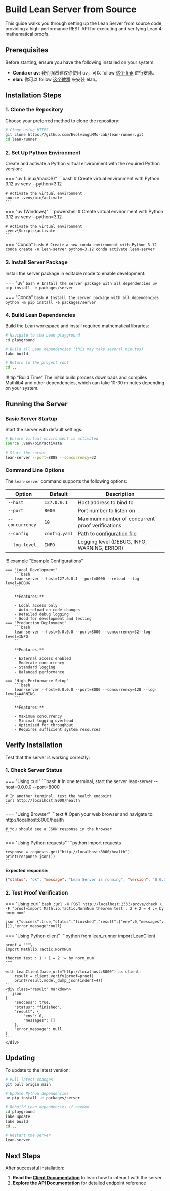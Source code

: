 # Build Lean Server from Source

This guide walks you through setting up the Lean Server from source code, providing a high-performance REST API for executing and verifying Lean 4 mathematical proofs.

## Prerequisites

Before starting, ensure you have the following installed on your system:

- **Conda or uv**: 我们强烈建议你使用 uv，可以 follow [这个 link](https://docs.astral.sh/uv/getting-started/installation/) 进行安装。
- **elan**: 你可以 follow [这个教程](https://lean-lang.org/install/manual/) 来安装 elan。

## Installation Steps

### 1. Clone the Repository

Choose your preferred method to clone the repository:

```bash
# Clone using HTTPS
git clone https://github.com/EvolvingLMMs-Lab/lean-runner.git
cd lean-runner
```

### 2. Set Up Python Environment

Create and activate a Python virtual environment with the required Python version:

=== "uv (Linux/macOS)"
    ```bash
    # Create virtual environment with Python 3.12
    uv venv --python=3.12

    # Activate the virtual environment
    source .venv/bin/activate
    ```

=== "uv (Windows)"
    ```powershell
    # Create virtual environment with Python 3.12
    uv venv --python=3.12

    # Activate the virtual environment
    .venv\Scripts\activate
    ```

=== "Conda"
    ```bash
    # Create a new conda environment with Python 3.12
    conda create -n lean-server python=3.12
    conda activate lean-server
    ```


### 3. Install Server Package

Install the server package in editable mode to enable development:

=== "uv"
    ```bash
    # Install the server package with all dependencies
    uv pip install -e packages/server
    ```

=== "Conda"
    ```bash
    # Install the server package with all dependencies
    python -m pip install -e packages/server
    ```

### 4. Build Lean Dependencies

Build the Lean workspace and install required mathematical libraries:

```bash
# Navigate to the Lean playground
cd playground

# Build all Lean dependencies (this may take several minutes)
lake build

# Return to the project root
cd ..
```

!!! tip "Build Time"
    The initial build process downloads and compiles Mathlib4 and other dependencies, which can take 10-30 minutes depending on your system.

## Running the Server

### Basic Server Startup

Start the server with default settings:

```bash
# Ensure virtual environment is activated
source .venv/bin/activate

# Start the server
lean-server --port=8888 --concurrency=32
```

### Command Line Options

The `lean-server` command supports the following options:

| Option | Default | Description |
|--------|---------|-------------|
| `--host` | `127.0.0.1` | Host address to bind to |
| `--port` | `8000` | Port number to listen on |
| `--concurrency` | `10` | Maximum number of concurrent proof verifications |
| `--config` | `config.yaml` | Path to [configuration file](./config.md) |
| `--log-level` | `INFO` | Logging level (DEBUG, INFO, WARNING, ERROR) |

!!! example "Example Configurations"

    === "Local Development"
        ```bash
        lean-server --host=127.0.0.1 --port=8000 --reload --log-level=DEBUG
        ```

        **Features:**

        - Local access only
        - Auto-reload on code changes
        - Detailed debug logging
        - Good for development and testing
    === "Production Deployment"
        ```bash
        lean-server --host=0.0.0.0 --port=8000 --concurrency=32--log-level=INFO
        ```

        **Features:**

        - External access enabled
        - Moderate concurrency
        - Standard logging
        - Balanced performance

    === "High-Performance Setup"
        ```bash
        lean-server --host=0.0.0.0 --port=8000 --concurrency=128 --log-level=WARNING
        ```

        **Features:**

        - Maximum concurrency
        - Minimal logging overhead
        - Optimized for throughput
        - Requires sufficient system resources


## Verify Installation

Test that the server is working correctly:

### 1. Check Server Status

=== "Using curl"
    ```bash
    # In one terminal, start the server
    lean-server --host=0.0.0.0 --port=8000

    # In another terminal, test the health endpoint
    curl http://localhost:8000/health
    ```

=== "Using Browser"
    ```text
    # Open your web browser and navigate to:
    http://localhost:8000/health

    # You should see a JSON response in the browser
    ```

=== "Using Python requests"
    ```python
    import requests

    response = requests.get("http://localhost:8000/health")
    print(response.json())
    ```

**Expected response:**
```json
{"status": "ok", "message": "Lean Server is running", "version": "0.0.1"}
```

### 2. Test Proof Verification

=== "Using curl"
    ```bash
    curl -X POST http://localhost:2333/prove/check \
      -F "proof=import Mathlib.Tactic.NormNum
          theorem test : 2 + 2 = 4 := by norm_num"
    ```
    <div class="result" markdown>
    ```json
    {"success":true,"status":"finished","result":{"env":0,"messages":[]},"error_message":null}
    ```
    </div>


=== "Using Python client"
    ```python
    from lean_runner import LeanClient

    proof = """\
    import Mathlib.Tactic.NormNum

    theorem test : 1 + 1 = 2 := by norm_num
    """

    with LeanClient(base_url="http://localhost:8000") as client:
        result = client.verify(proof=proof)
        print(result.model_dump_json(indent=4))
    ```
    <div class="result" markdown>
    ```json
    {
        "success": true,
        "status": "finished",
        "result": {
            "env": 0,
            "messages": []
        },
        "error_message": null
    }
    ```
    </div>


## Updating

To update to the latest version:

```bash
# Pull latest changes
git pull origin main

# Update Python dependencies
uv pip install -e packages/server

# Rebuild Lean dependencies if needed
cd playground
lake update
lake build
cd ..

# Restart the server
lean-server
```

## Next Steps

After successful installation:

1. **Read the [Client Documentation](../client/index.md)** to learn how to interact with the server
2. **Explore the [API Documentation](../api.md)** for detailed endpoint reference
